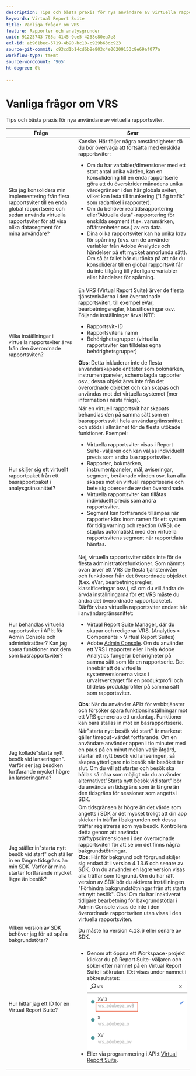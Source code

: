 ```yaml
---
description: Tips och bästa praxis för nya användare av virtuella rapportsviter.
keywords: Virtual Report Suite
title: Vanliga frågor om VRS
feature: Rapporter och analysgrunder
uuid: 91225743-765a-4145-9ce5-4268e80ea7e8
exl-id: ab961bec-5719-4b90-bc10-c929b63dc923
source-git-commit: c93cd1b14cd6b8e803c4e06209153c8e69af077a
workflow-type: tm+mt
source-wordcount: '965'
ht-degree: 0%

---
```


# Vanliga frågor om VRS

Tips och bästa praxis för nya användare av virtuella rapportsviter.

| Fråga | Svar |
| --- | --- |
| Ska jag konsolidera min implementering från flera rapportsviter till en enda global rapportserie och sedan använda virtuella rapportsviter för att visa olika datasegment för mina användare? | Kanske. Här följer några omständigheter då du bör överväga att fortsätta med enskilda rapportsviter:<ul><li>Om du har variabler/dimensioner med ett stort antal unika värden, kan en konsolidering till en enda rapportserie göra att du överskrider månadens unika värdegränser i den här globala sviten, vilket kan leda till trunkering (&quot;Låg trafik&quot; som radartikel i rapporter).</li><li>Om du behöver realtidsrapportering eller&quot;Aktuella data&quot;-rapportering för enskilda segment (t.ex. varumärken, affärsenheter osv.) av era data.</li><li>Dina olika rapportsviter kan ha unika krav för spårning (dvs. om de använder variabler från Adobe Analytics och händelser på ett mycket annorlunda sätt). Om så är fallet bör du tänka på att när du konsoliderar till en global rapportsvit får du inte tillgång till ytterligare variabler eller händelser för spårning.</li></ul> |
| Vilka inställningar i virtuella rapportsviter ärvs från den överordnade rapportsviten? | En VRS (Virtual Report Suite) ärver de flesta tjänstenivåerna i den överordnade rapportsviten, till exempel eVar, bearbetningsregler, klassificeringar osv.  Följande inställningar ärvs INTE:<ul><li>Rapportsvit-ID</li><li>Rapportsvitens namn </li><li>Behörighetsgrupper (virtuella rapportsviter kan tilldelas egna behörighetsgrupper)</li></ul>**Obs**: Detta inkluderar inte de flesta användarskapade entiteter som bokmärken, instrumentpaneler, schemalagda rapporter osv.; dessa objekt ärvs inte från det överordnade objektet och kan skapas och användas mot det virtuella systemet (mer information i nästa fråga). |
| Hur skiljer sig ett virtuellt rapportpaket från ett basrapportpaket i analysgränssnittet? | När en virtuell rapportsvit har skapats behandlas den på samma sätt som en basrapportssvit i hela användargränssnittet och stöds i allmänhet för de flesta utökade funktioner. Exempel:<ul><li>Virtuella rapportsviter visas i Report Suite-väljaren och kan väljas individuellt precis som andra basrapportsviter.</li><li>Rapporter, bokmärken, instrumentpaneler, mål, aviseringar, segment, beräknade värden osv. kan alla skapas mot en virtuell rapportsserie och bete sig oberoende av den överordnade.</li><li>Virtuella rapportsviter kan tillåtas individuellt precis som andra rapportsviter.</li><li>Segment kan fortfarande tillämpas när rapporter körs inom ramen för ett system för tidig varning och reaktion (VRS). de staplas automatiskt med den virtuella rapportsvitens segment när rapportdata hämtas.</li></ul> |
| Hur behandlas virtuella rapportsviter i API:t för Admin Console och administratörer? Kan jag spara funktioner mot dem som basrapportsviter? | Nej, virtuella rapportsviter stöds inte för de flesta administratörsfunktioner. Som nämnts ovan ärver ett VRS de flesta tjänstenivåer och funktioner från det överordnade objektet (t.ex. eVar, bearbetningsregler, klassificeringar osv.), så om du vill ändra de ärvda inställningarna för ett VRS måste du ändra det överordnade rapportpaketet.<br>Därför visas virtuella rapportsviter endast här i användargränssnittet:<ul><li>Virtual Report Suite Manager, där du skapar och redigerar VRS. (Analytics > Components > Virtual Report Suites)</li><li>Adobe [Admin Console](https://helpx.adobe.com/enterprise/admin-guide.html/enterprise/using/welcome.ug.html). Om du använder ett VRS i rapporter eller i hela Adobe Analytics fungerar behörigheter på samma sätt som för en rapportserie. Det innebär att de virtuella systemversionerna visas i urvalsverktyget för en produktprofil och tilldelas produktprofiler på samma sätt som rapportsviter.</li></ul>**Obs**: När du använder API:t för webbtjänster och försöker spara funktionsinställningar mot ett VRS genereras ett undantag. Funktioner kan bara ställas in mot en basrapportsserie. |
| Jag kollade&quot;starta nytt besök vid lanseringen&quot;. Varför ser jag besöken fortfarande mycket högre än lanseringarna? | När&quot;starta nytt besök vid start&quot; är markerat gäller timeout-värdet fortfarande. Om en användare använder appen i tio minuter med en paus på en minut mellan varje åtgärd, startar ett nytt besök vid lanseringen, så skapas ytterligare nio besök när besöket tar slut. Om du vill att starter och besök ska hållas så nära som möjligt när du använder alternativet&quot;Starta nytt besök vid start&quot; bör du använda en tidsgräns som är längre än den tidsgräns för sessioner som angetts i SDK. |
| Jag ställer in&quot;starta nytt besök vid start&quot; och ställer in en längre tidsgräns än min SDK. Varför är mina starter fortfarande mycket lägre än besök? | Om tidsgränsen är högre än det värde som angetts i SDK är det mycket troligt att din app skickar in träffar i bakgrunden och dessa träffar registreras som nya besök. Kontrollera detta genom att använda träfftypsdimensionen i den överordnade rapportsviten för att se om det finns några bakgrundstötningar.<br>**Obs**: Hår för bakgrund och förgrund skiljer sig endast åt i version 4.13.6 och senare av SDK. Om du använder en lägre version visas alla träffar som förgrund. Om du har rätt version av SDK bör du aktivera inställningen &quot;Förhindra bakgrundstötningar från att starta ett nytt besök&quot;.    Obs! Om du har inaktiverat tidigare bearbetning för bakgrundstötlar i Admin Console visas de inte i den överordnade rapportsviten utan visas i den virtuella rapportsviten. |
| Vilken version av SDK behöver jag för att spåra bakgrundstötar? | Du måste ha version 4.13.6 eller senare av SDK. |
| Hur hittar jag ett ID för en Virtual Report Suite? | <ul><li>Genom att öppna ett Workspace-projekt klickar du på Report Suite-väljaren och söker efter namnet på en Virtual Report Suite i sökrutan. ID:t visas under namnet i sökresultatet:<br>![](assets/vrs-id.png)</li><li> Eller via programmering i API:t [Virtual Report Suite](https://www.adobe.io/apis/experiencecloud/analytics/docs.html#!AdobeDocs/analytics-2.0-apis/master/vrs.md).</li></ul> |
